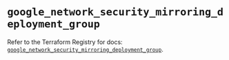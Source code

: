 # `google_network_security_mirroring_deployment_group`

Refer to the Terraform Registry for docs: [`google_network_security_mirroring_deployment_group`](https://registry.terraform.io/providers/hashicorp/google/6.48.0/docs/resources/network_security_mirroring_deployment_group).
